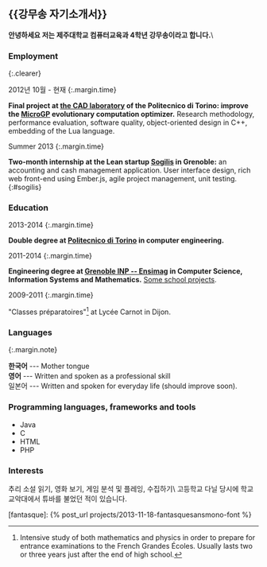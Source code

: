 {{강무송 자기소개서}}
--------------

**안녕하세요 저는 제주대학교 컴퓨터교육과 4학년 강무송이라고 합니다.**\\

### Employment
{:.clearer}

2012년 10월 - 현재
{:.margin.time}

**Final project at [the CAD laboratory](http://www.cad.polito.it/) of the
Politecnico di Torino: improve the [MicroGP](http://ugp3.sourceforge.net/) evolutionary computation
optimizer.** Research methodology, performance evaluation, software quality,
object-oriented design in C++, embedding of the Lua language. 

Summer 2013
{:.margin.time}

**Two-month internship at the Lean startup [Sogilis](http://sogilis.com/) in
Grenoble:** an accounting and cash management application. User interface
design, rich web front-end using Ember.js, agile project management, unit testing.
{:#sogilis}


### Education

2013-2014
{:.margin.time}

**Double degree at [Politecnico di Torino](http://www.polito.it) in computer engineering.**

2011-2014
{:.margin.time}

**Engineering degree at [Grenoble INP --
Ensimag](http://ensimag.grenoble-inp.fr) in Computer Science, Information
Systems and Mathematics.** [Some school projects](projects.html#school).

2009-2011
{:.margin.time}

"Classes préparatoires"[^prepa] at Lycée Carnot in Dijon.

[^prepa]:
    Intensive study of both mathematics and physics in order to prepare for
    entrance examinations to the French Grandes Écoles. Usually lasts two or
    three years just after the end of high school.


### Languages

{:.margin.note}

**한국어** --- Mother tongue<br />
**영어** --- Written and spoken as a professional skill<br />
일본어 --- Written and spoken for everyday life (should improve soon).<br/>



### Programming languages, frameworks and tools

* Java 
* C
* HTML
* PHP


### Interests

추리 소설 읽기, 영화 보기, 게임 분석 및 플레잉, 수집하기\\
고등학교 다닐 당시에 학교 교악대에서 튜바를 불었던 적이 있습니다.

[fantasque]: {% post_url projects/2013-11-18-fantasquesansmono-font %}
